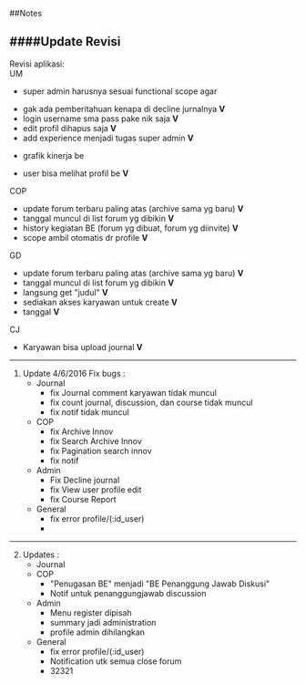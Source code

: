 ##Notes

####Update Revisi
---
Revisi aplikasi:  
UM
- super admin harusnya sesuai functional scope agar
+ gak ada pemberitahuan kenapa di decline jurnalnya __V__
+ login username sma pass pake nik saja __V__
+ edit profil dihapus saja __V__
+ add experience menjadi tugas super admin __V__
- grafik kinerja be
+ user bisa melihat profil be __V__

COP 
+ update forum terbaru paling atas (archive sama yg baru) __V__
+ tanggal muncul di list forum yg dibikin __V__
+ history kegiatan BE (forum yg dibuat, forum yg diinvite) __V__
+ scope ambil otomatis dr profile __V__

GD
+ update forum terbaru paling atas (archive sama yg baru) __V__
+ tanggal muncul di list forum yg dibikin __V__
+ langsung get "judul" __V__
+ sediakan akses karyawan untuk create __V__
+ tanggal __V__

CJ
+ Karyawan bisa upload journal __V__

---
1. Update 4/6/2016
Fix bugs :
	- Journal
		+ fix Journal comment karyawan tidak muncul
		+ fix count journal, discussion, dan course tidak muncul
		+ fix notif tidak muncul
	- COP
		+ fix Archive Innov
		+ fix Search Archive Innov
		+ fix Pagination search innov
		+ fix notif
	- Admin
		+ Fix Decline journal
		+ fix View user profile edit
		+ fix Course Report
	- General
		+ fix error profile/(:id_user)
		+ 
		
----
2. Updates :
	- Journal
	- COP
		+ "Penugasan BE" menjadi "BE Penanggung Jawab Diskusi" 
		+ Notif untuk penanggungjawab discussion
	- Admin
		+ Menu register dipisah
		+ summary jadi administration
		+ profile admin dihilangkan
	- General
		+ fix error profile/(:id_user)
		+ Notification utk semua close forum
		+ 32321   
